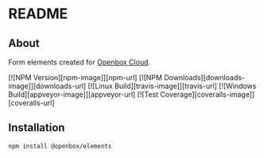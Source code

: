 # README

## About

Form elements created for [Openbox Cloud](http://openbox.cloud).

[![NPM Version][npm-image]][npm-url]
[![NPM Downloads][downloads-image]][downloads-url]
[![Linux Build][travis-image]][travis-url]
[![Windows Build][appveyor-image]][appveyor-url]
[![Test Coverage][coveralls-image]][coveralls-url]

## Installation

```bash
npm install @openbox/elements
```
